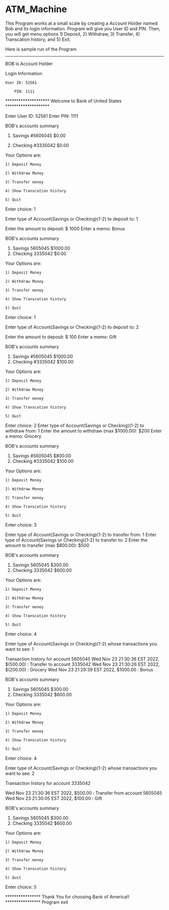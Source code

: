 # ATM_Machine

This Program works at a small scale by creating a Account Holder named Bob and its login information. Program will give you User ID and PIN. Then, you will get menu options 1) Deposit, 2) Withdraw, 3) Transfer, 4) Transcation history, and 5) Exit. 

Here is sample run of the Program

*******************************************************************************

BOB is Account Holder

Login Information:

	User ID: 52561
  
        PIN: 1111

******************** Welcome to Bank of United States ********************

Enter User ID: 52561
Enter PIN: 1111


BOB's accounts summary

1) Savings          #5605045          $0.00 

2) Checking         #3335042          $0.00 

Your Options are:

	1) Deposit Money
	
	2) Withdraw Money
	
	3) Transfer money
	
	4) Show Transcation history
	
	5) Quit

Enter choice: 1

Enter type of Account(Savings or Checking)(1-2) to deposit to: 1

Enter the amount to deposit: $ 1000
Enter a memo: Bonus


BOB's accounts summary

1) Savings      5605045     $1000.00 
2) Checking     3335042     $0.00 

Your Options are:

	1) Deposit Money
	
	2) Withdraw Money
	
	3) Transfer money
	
	4) Show Transcation history
	
	5) Quit

Enter choice: 1

Enter type of Account(Savings or Checking)(1-2) to deposit to: 2

Enter the amount to deposit: $ 100
Enter a memo: Gift


BOB's accounts summary

1) Savings	#5605045	$1000.00 
2) Checking	#3335042	$100.00 

Your Options are:

	1) Deposit Money
	
	2) Withdraw Money
	
	3) Transfer money
	
	4) Show Transcation history
	
	5) Quit
	

Enter choice: 2
Enter type of Account(Savings or Checking)(1-2) to withdraw from: 1
Enter the amount to withdraw (max $1000.00): $200
Enter a memo: Grocery



BOB's accounts summary

1) Savings   #5605045   $800.00 
2) Checking   #3335042   $100.00 

Your Options are:

	1) Deposit Money
	
	2) Withdraw Money
	
	3) Transfer money
	
	4) Show Transcation history
	
	5) Quit




Enter choice: 3

Enter type of Account(Savings or Checking)(1-2) to transfer from: 1
Enter type of Account(Savings or Checking)(1-2) to transfer to: 2
Enter the amount to transfer (max $800.00): $500


BOB's accounts summary

1) Savings   5605045   $300.00 
2) Checking   3335042   $600.00 

Your Options are:

	1) Deposit Money
	
	2) Withdraw Money
	
	3) Transfer money
	
	4) Show Transcation history
	
	5) Quit
	
	
	

Enter choice: 
4

Enter type of Account(Savings or Checking)(1-2) 
whose transactions you want to see: 1

Transaction history for account 5605045
Wed Nov 23 21:30:36 EST 2022, $(500.00) : Transfer to account 3335042
Wed Nov 23 21:30:26 EST 2022, $(200.00) : Grocery
Wed Nov 23 21:29:39 EST 2022, $1000.00 : Bonus




BOB's accounts summary

1) Savings   5605045   $300.00 
2) Checking   3335042   $600.00 

Your Options are:


	1) Deposit Money

	2) Withdraw Money
	
	3) Transfer money
	
	4) Show Transcation history
	
	5) Quit



Enter choice: 4

Enter type of Account(Savings or Checking)(1-2) 
whose transactions you want to see: 2


Transaction history for account 3335042

Wed Nov 23 21:30:36 EST 2022, $500.00 : Transfer from account 5605045
Wed Nov 23 21:30:05 EST 2022, $100.00 : Gift





BOB's accounts summary

1) Savings   5605045   $300.00 
2) Checking   3335042   $600.00 

Your Options are:

	1) Deposit Money
	
	2) Withdraw Money
	
	3) Transfer money
	
	4) Show Transcation history
	
	5) Quit

Enter choice: 5


****************  Thank You for choosing Bank of America!! ****************
Program exit
